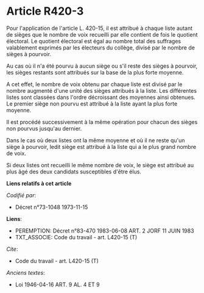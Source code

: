 # Article R420-3

Pour l'application de l'article L. 420-15, il est attribué à chaque liste autant de sièges que le nombre de voix recueilli
par elle contient de fois le quotient électoral. Le quotient électoral est égal au nombre total des suffrages valablement
exprimés par les électeurs du collège, divisé par le nombre de sièges à pourvoir.

Au cas où il n'a été pourvu à aucun siège ou s'il reste des sièges à pourvoir, les sièges restants sont attribués sur la base
de la plus forte moyenne.

A cet effet, le nombre de voix obtenu par chaque liste est divisé par le nombre augmenté d'une unité des sièges attribués à
la liste. Les différentes listes sont classées dans l'ordre décroissant des moyennes ainsi obtenues. Le premier siège non
pourvu est attribué à la liste ayant la plus forte moyenne.

Il est procédé successivement à la même opération pour chacun des sièges non pourvus jusqu'au dernier.

Dans le cas où deux listes ont la même moyenne et où il ne reste qu'un siège à pourvoir, ledit siège est attribué à la liste
qui a le plus grand nombre de voix.

Si deux listes ont recueilli le même nombre de voix, le siège est attribué au plus âgé des deux candidats susceptibles d'être
élus.

**Liens relatifs à cet article**

_Codifié par_:

  - Décret n°73-1048 1973-11-15

**Liens**:

  - PEREMPTION: Décret n°83-470 1983-06-08 ART. 2 JORF 11 JUIN 1983
  - TXT_ASSOCIE: Code du travail - art. L420-15 (T)

_Cite_:

  - Code du travail - art. L420-15 (T)

_Anciens textes_:

  - Loi   1946-04-16 ART. 9 AL. 4 ET 9
